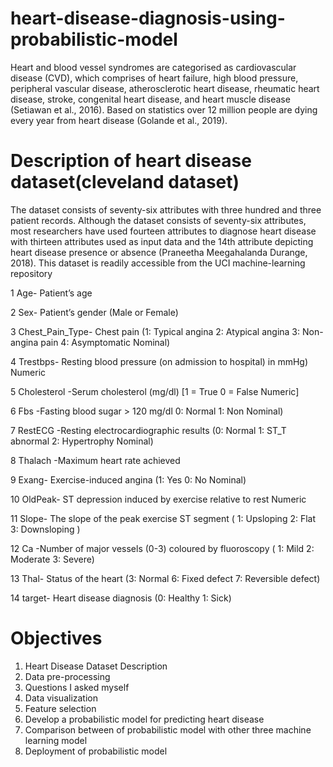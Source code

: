 # heart-disease-diagnosis-using-probabilistic-model

Heart and blood vessel syndromes are categorised as cardiovascular disease (CVD), which comprises of heart failure, high blood pressure, peripheral vascular disease, atherosclerotic heart disease, rheumatic heart disease, stroke, congenital heart disease, and heart muscle disease (Setiawan et al., 2016). Based on statistics over 12 million people are dying every year from heart disease (Golande et al., 2019).

# Description of heart disease dataset(cleveland dataset)
The dataset consists of seventy-six attributes with three hundred and three patient records. Although the dataset consists of seventy-six attributes, most researchers have used fourteen attributes to diagnose heart disease with thirteen attributes used as input data and the 14th attribute depicting heart disease presence or absence (Praneetha Meegahalanda Durange, 2018). This dataset is readily accessible from the UCI machine-learning repository

1	Age- Patient’s age 	

2	Sex-	Patient’s gender	(Male or Female)

3	Chest_Pain_Type- 	Chest pain	(1: Typical angina 2: Atypical angina 3: Non-angina pain 4: Asymptomatic	Nominal)

4	Trestbps-	Resting blood pressure (on admission to hospital) in mmHg) 		Numeric

5	Cholesterol	-Serum cholesterol (mg/dl)	[1 = True 0 = False	Numeric]

6	Fbs	-Fasting blood sugar > 120 mg/dl	0: Normal 1: Non Nominal)

7	RestECG	-Resting electrocardiographic results	(0: Normal 1: ST_T abnormal 2: Hypertrophy	Nominal)

8	Thalach	-Maximum heart rate achieved	

9	Exang-	Exercise-induced angina	(1: Yes 0: No	Nominal)

10	OldPeak-	ST depression induced by exercise relative to rest		Numeric

11	Slope-	The slope of the peak exercise ST segment (	1: Upsloping 2: Flat 3: Downsloping	)

12	Ca -Number of major vessels (0-3) coloured by fluoroscopy	( 1: Mild 2: Moderate 3: Severe)

13	Thal- Status of the heart	(3: Normal 6: Fixed defect 7: Reversible defect)

14	target-	Heart disease diagnosis	(0: Healthy 1: Sick)

# Objectives
1.	Heart Disease Dataset Description
2.	Data pre-processing
3.	Questions I asked myself
4.	Data visualization
5.	Feature selection
6.  Develop a probabilistic model for predicting heart disease
7.  Comparison between of probabilistic model with other three machine learning model
8.  Deployment of probabilistic model

